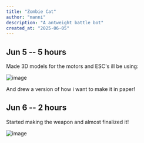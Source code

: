 ```yaml
---
title: "Zombie Cat"
author: "manni"
description: "A antweight battle bot"
created_at: "2025-06-05"
---
```



## Jun 5 -- 5 hours

Made 3D models for the motors and ESC's ill be using:

![image](https://github.com/user-attachments/assets/e3499fe5-937b-4f87-951a-db4e96a1f3db)

And drew a version of how i want to make it in paper!

## Jun 6 -- 2 hours

Started making the weapon and almost finalized it!

![image](https://github.com/user-attachments/assets/e66f9369-2ebb-403f-aa39-a7b2f71a46d1)
